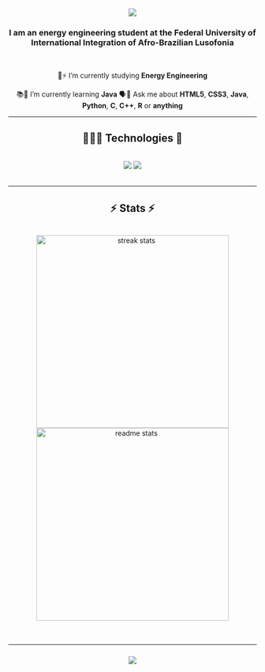 <h1 align="center">
    <img src="https://readme-typing-svg.herokuapp.com/?font=Righteous&size=35&center=true&vCenter=true&width=500&height=70&duration=4000&lines=Hi+There!+👋;+I'm+Lucas+Passos!;" />
</h1>
<h3 align="center">
I am an <strong>energy engineering</strong> student at the <strong>Federal University of International Integration of Afro-Brazilian Lusofonia</strong></h3>
<br/>
<div align="center">
 
 👷⚡ I’m currently studying <strong>Energy Engineering</strong>
 
 📚🌱 I’m currently learning <strong>Java</strong>
 🗣️💬 Ask me about <strong>HTML5</strong>, <strong>CSS3</strong>, 
<strong>Java</strong>,
<strong>Python</strong>, <strong>C</strong>, <strong>C++</strong>, <strong>R</strong> or <strong>anything</strong>
 
 </div>
 
<div align="center"> 
</div>
 <hr/>
 
<h2 align="center"> 👩🏼‍💻 Technologies 🧠</h2>
<br/>
<div align="center">
    <img src="https://skillicons.dev/icons?i=html,css,vscode,github,git,r,java" />
    <img src="https://skillicons.dev/icons?i=python,c" /><br>
</div>
<br/>
<hr/>
<h2 align="center">⚡ Stats ⚡</h2>
<br>
<div align=center>
  <img width=390 src="https://github-readme-streak-stats-salesp07.vercel.app/?user=devlucaspassos&count_private=true&theme=react&border_radius=10" alt="streak stats"/>
  <img width=390 src="https://github-readme-stats-salesp07.vercel.app/api?username=devlucaspassos&count_private=true&show_icons=true&theme=react&rank_icon=github&border_radius=10" alt="readme stats" />
  <br/>
</div>
<br/><br/>
<hr/>

<h3 align="center">
    <img src="https://readme-typing-svg.herokuapp.com/?font=Righteous&size=25&center=true&vCenter=true&width=500&height=70&duration=4000&lines=Thanks+for+visiting!+✌️;😘">
</h3>

<br/>

